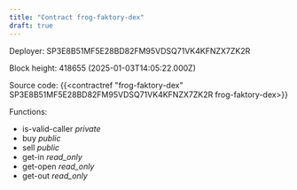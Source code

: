 ```yaml
---
title: "Contract frog-faktory-dex"
draft: true
---
```

Deployer: SP3E8B51MF5E28BD82FM95VDSQ71VK4KFNZX7ZK2R


 



Block height: 418655 (2025-01-03T14:05:22.000Z)

Source code: {{<contractref "frog-faktory-dex" SP3E8B51MF5E28BD82FM95VDSQ71VK4KFNZX7ZK2R frog-faktory-dex>}}

Functions:

* is-valid-caller _private_
* buy _public_
* sell _public_
* get-in _read_only_
* get-open _read_only_
* get-out _read_only_
